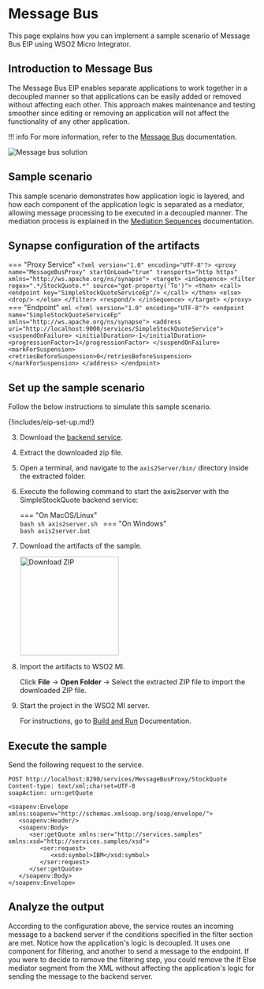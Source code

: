 # Message Bus

This page explains how you can implement a sample scenario of Message Bus EIP using WSO2 Micro Integrator.

## Introduction to Message Bus

The Message Bus EIP enables separate applications to work together in a decoupled manner so that applications can be easily added or removed without affecting each other. This approach makes maintenance and testing smoother since editing or removing an application will not affect the functionality of any other application. 

!!! info 
    For more information, refer to the [Message Bus](http://www.eaipatterns.com/MessageBus.html) documentation.

![Message bus solution]({{base_path}}/assets/img/learn/enterprise-integration-patterns/messaging-channels/message-bus-solution.gif)

## Sample scenario

This sample scenario demonstrates how application logic is layered, and how each component of the application logic is separated as a mediator, allowing message processing to be executed in a decoupled manner. The mediation process is explained in the [Mediation Sequences]({{base_path}}/reference/mediation-sequences/) documentation.

## Synapse configuration of the artifacts

=== "Proxy Service"
    ```
    <?xml version="1.0" encoding="UTF-8"?>
    <proxy name="MessageBusProxy" startOnLoad="true" transports="http https" xmlns="http://ws.apache.org/ns/synapse">
        <target>
            <inSequence>
                <filter regex=".*/StockQuote.*" source="get-property('To')">
                    <then>
                        <call>
                            <endpoint key="SimpleStockQuoteServiceEp"/>
                        </call>
                    </then>
                    <else>
                        <drop/>
                    </else>
                </filter>
                <respond/>
            </inSequence>
        </target>
    </proxy>
    ```
=== "Endpoint"
    ```xml
    <?xml version="1.0" encoding="UTF-8"?>
    <endpoint name="SimpleStockQuoteServiceEp" xmlns="http://ws.apache.org/ns/synapse">
        <address uri="http://localhost:9000/services/SimpleStockQuoteService">
            <suspendOnFailure>
                <initialDuration>-1</initialDuration>
                <progressionFactor>1</progressionFactor>
            </suspendOnFailure>
            <markForSuspension>
                <retriesBeforeSuspension>0</retriesBeforeSuspension>
            </markForSuspension>
        </address>
    </endpoint>
    ```

## Set up the sample scenario

Follow the below instructions to simulate this sample scenario.

{!includes/eip-set-up.md!}

3. Download the [backend service](https://github.com/wso2-docs/WSO2_EI/blob/master/Back-End-Service/axis2Server.zip).

4. Extract the downloaded zip file.

5. Open a terminal, and navigate to the `axis2Server/bin/` directory inside the extracted folder.

6. Execute the following command to start the axis2server with the SimpleStockQuote backend service:

    === "On MacOS/Linux"   
          ```bash
          sh axis2server.sh
          ```
    === "On Windows"                
          ```bash
          axis2server.bat
          ``` 

7. Download the artifacts of the sample.

    <a href="{{base_path}}/assets/attachments/learn/enterprise-integration-patterns/MessageBus.zip">
        <img src="{{base_path}}/assets/img/integrate/connectors/download-zip.png" width="200" alt="Download ZIP">
    </a>

8. Import the artifacts to WSO2 MI.

    Click **File** -> **Open Folder** -> Select the extracted ZIP file to import the downloaded ZIP file.

9. Start the project in the WSO2 MI server.

    For instructions, go to [Build and Run]("{{base_path}}/develop/deploy-artifacts/#build-and-run") Documentation.


## Execute the sample

Send the following request to the service.

```
POST http://localhost:8290/services/MessageBusProxy/StockQuote
Content-type: text/xml;charset=UTF-8
soapAction: urn:getQuote

<soapenv:Envelope xmlns:soapenv="http://schemas.xmlsoap.org/soap/envelope/">
   <soapenv:Header/>
   <soapenv:Body>
      <ser:getQuote xmlns:ser="http://services.samples" xmlns:xsd="http://services.samples/xsd">
         <ser:request>
            <xsd:symbol>IBM</xsd:symbol>
         </ser:request>
      </ser:getQuote>
   </soapenv:Body>
</soapenv:Envelope>
```

## Analyze the output

According to the configuration above, the service routes an incoming message to a backend server if the conditions specified in the filter section are met. Notice how the application's logic is decoupled. It uses one component for filtering, and another to send a message to the endpoint. If you were to decide to remove the filtering step, you could remove the If Else mediator segment from the XML without affecting the application's logic for sending the message to the backend server.
